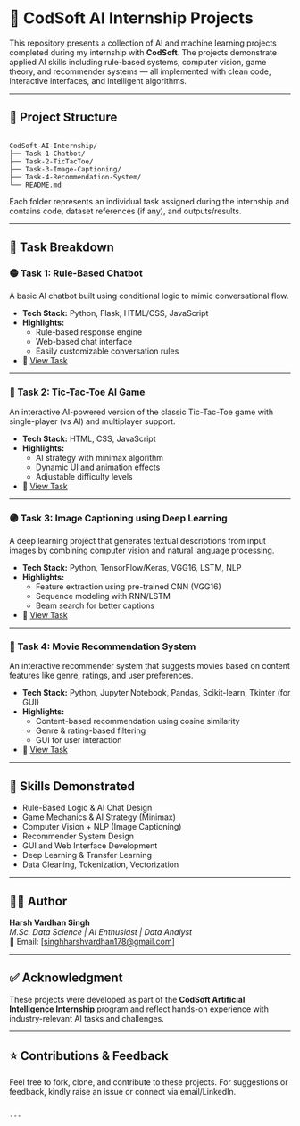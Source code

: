 
# 🤖 CodSoft AI Internship Projects 

This repository presents a collection of AI and machine learning projects completed during my internship with **CodSoft**. The projects demonstrate applied AI skills including rule-based systems, computer vision, game theory, and recommender systems — all implemented with clean code, interactive interfaces, and intelligent algorithms.

---

## 📁 Project Structure

```

CodSoft-AI-Internship/
├── Task-1-Chatbot/
├── Task-2-TicTacToe/
├── Task-3-Image-Captioning/
├── Task-4-Recommendation-System/
└── README.md

```

Each folder represents an individual task assigned during the internship and contains code, dataset references (if any), and outputs/results.

---

## 🧠 Task Breakdown

### 🟡 Task 1: Rule-Based Chatbot
A basic AI chatbot built using conditional logic to mimic conversational flow.

- **Tech Stack:** Python, Flask, HTML/CSS, JavaScript
- **Highlights:**
  - Rule-based response engine
  - Web-based chat interface
  - Easily customizable conversation rules
- 📂 [View Task](./Task-1-Chatbot)

---

### 🔵 Task 2: Tic-Tac-Toe AI Game
An interactive AI-powered version of the classic Tic-Tac-Toe game with single-player (vs AI) and multiplayer support.

- **Tech Stack:** HTML, CSS, JavaScript
- **Highlights:**
  - AI strategy with minimax algorithm
  - Dynamic UI and animation effects
  - Adjustable difficulty levels
- 📂 [View Task](./Task-2-TicTacToe)

---

### 🟣 Task 3: Image Captioning using Deep Learning
A deep learning project that generates textual descriptions from input images by combining computer vision and natural language processing.

- **Tech Stack:** Python, TensorFlow/Keras, VGG16, LSTM, NLP
- **Highlights:**
  - Feature extraction using pre-trained CNN (VGG16)
  - Sequence modeling with RNN/LSTM
  - Beam search for better captions
- 📂 [View Task](./Task-3-Image-Captioning)

---

### 🔴 Task 4: Movie Recommendation System
An interactive recommender system that suggests movies based on content features like genre, ratings, and user preferences.

- **Tech Stack:** Python, Jupyter Notebook, Pandas, Scikit-learn, Tkinter (for GUI)
- **Highlights:**
  - Content-based recommendation using cosine similarity
  - Genre & rating-based filtering
  - GUI for user interaction
- 📂 [View Task](./Task-4-Recommendation-System)

---

## 💼 Skills Demonstrated

- Rule-Based Logic & AI Chat Design
- Game Mechanics & AI Strategy (Minimax)
- Computer Vision + NLP (Image Captioning)
- Recommender System Design
- GUI and Web Interface Development
- Deep Learning & Transfer Learning
- Data Cleaning, Tokenization, Vectorization

---

## 👨‍💻 Author

**Harsh Vardhan Singh**  
_M.Sc. Data Science | AI Enthusiast | Data Analyst_  
📧 Email: [singhharshvardhan178@gmail.com]  

---

## ✅ Acknowledgment

These projects were developed as part of the **CodSoft Artificial Intelligence Internship** program and reflect hands-on experience with industry-relevant AI tasks and challenges.

---

## ⭐ Contributions & Feedback

Feel free to fork, clone, and contribute to these projects. For suggestions or feedback, kindly raise an issue or connect via email/LinkedIn.

```

---


